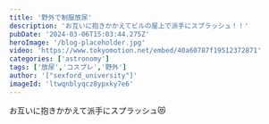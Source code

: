 ```yaml
---
title: '野外で制服放尿'
description: 'お互いに抱きかかえてビルの屋上で派手にスプラッシュ！！'
pubDate: '2024-03-06T15:03:44.275Z'
heroImage: '/blog-placeholder.jpg'
video: 'https://www.tokyomotion.net/embed/40a60787f19512372871'
categories: ['astronomy']
tags: ['放尿','コスプレ','野外']
author: '["sexford_university"]'
imageId: 'ltwqnblyqcz8ypxky7e6'
---
```


お互いに抱きかかえて派手にスプラッシュ😻




